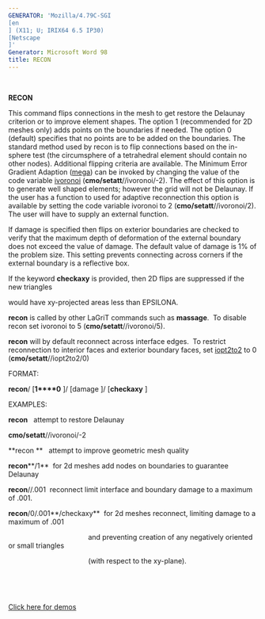```yaml
---
GENERATOR: 'Mozilla/4.79C-SGI 
[en
] (X11; U; IRIX64 6.5 IP30) 
[Netscape
]'
Generator: Microsoft Word 98
title: RECON
---
```


 

 **RECON**

  This command flips connections in the mesh to get restore the
  Delaunay criterion or to improve element shapes. The option 1
  (recommended for 2D meshes only) adds points on the boundaries if
  needed. The option 0 (default) specifies that no points are to be
  added on the boundaries. The standard method used by recon is to
  flip connections based on the in-sphere test (the circumsphere of a
  tetrahedral element should contain no other nodes). Additional
  flipping criteria are available. The Minimum Error Gradient Adaption
  ([mega](RADAPT.md)) can be invoked by changing the value of the
  code variable [ivoronoi](meshobject.md)
  (**cmo/setatt**//ivoronoi/-2). The effect of this option is to
  generate well shaped elements; however the grid will not be
  Delaunay. If the user has a function to used for adaptive
  reconnection this option is available by setting the code variable
  ivoronoi to 2 (**cmo/setatt**//ivoronoi/2). The user will have to
  supply an external function.

  If damage is specified then flips on exterior boundaries are checked
  to verify that the maximum depth of deformation of the external
  boundary does not exceed the value of damage. The default value of
  damage is 1% of the problem size. This setting prevents connecting
  across corners if the external boundary is a reflective box.
 
  If the keyword **checkaxy** is provided, then 2D flips are
  suppressed if the new triangles

  would have xy-projected areas less than EPSILONA.
 
  **recon** is called by other LaGriT commands such as **massage**. 
  To disable recon set ivoronoi to 5 (**cmo/setatt**//ivoronoi/5).
 
  **recon** will by default reconnect across interface edges.  To
  restrict reconnection to interior faces and exterior boundary faces,
  set [iopt2to2](meshobject.md) to 0 (**cmo/setatt**//iopt2to2/0)

 FORMAT:

  **recon**/
[**1****0**
]/
[damage
]/
[**checkaxy**
]

 EXAMPLES:

  **recon**   attempt to restore Delaunay
 
  **cmo/setatt**//ivoronoi/-2
 
  **recon **   attempt to improve geometric mesh quality
 
  **recon****/1**  for 2d meshes add nodes on boundaries to guarantee
  Delaunay
 
  **recon**//.001  reconnect limit interface and boundary damage to a
  maximum of .001.
 
  **recon**/0/.001**/checkaxy**  for 2d meshes reconnect, limiting
  damage to a maximum of .001

                                           and preventing creation of
  any negatively oriented or small triangles

                                           (with respect to the
  xy-plane).

   

   

 [Click here for demos](demos/2d_recon/test/md/main_2d_recon.md)

   



